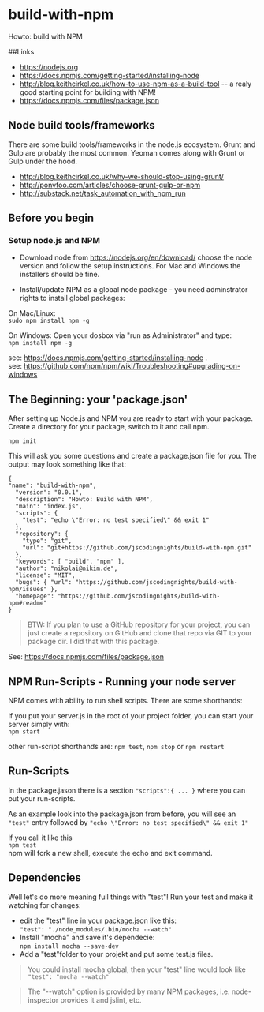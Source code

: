 # build-with-npm
Howto: build with NPM


##Links

* https://nodejs.org 
* https://docs.npmjs.com/getting-started/installing-node
* http://blog.keithcirkel.co.uk/how-to-use-npm-as-a-build-tool -- a realy good starting point for building with NPM!
* https://docs.npmjs.com/files/package.json


## Node build tools/frameworks

There are some build tools/frameworks in the node.js ecosystem.
Grunt and Gulp are probably the most common. Yeoman comes along with Grunt or Gulp under the hood.

* http://blog.keithcirkel.co.uk/why-we-should-stop-using-grunt/ 
* http://ponyfoo.com/articles/choose-grunt-gulp-or-npm
* http://substack.net/task_automation_with_npm_run




## Before you begin

### Setup node.js and NPM

* Download node from https://nodejs.org/en/download/ choose the node version and follow the setup instructions. For Mac and Windows the installers should be fine.

* Install/update NPM as a global node package - you need adminstrator rights to install global packages:

On Mac/Linux:  
``sudo npm install npm -g``

On Windows: Open your dosbox via "run as Administrator" and type:  
``npm install npm -g``


see: https://docs.npmjs.com/getting-started/installing-node .  
see: https://github.com/npm/npm/wiki/Troubleshooting#upgrading-on-windows

## The Beginning: your 'package.json'

After setting up Node.js and NPM you are ready to start with your package. 
Create a directory for your package, switch to it and call npm.

``npm init``

This will ask you some questions and create a package.json file for you. The output may look something like that:

``{``  
``"name": "build-with-npm",``  
``  "version": "0.0.1",``  
``  "description": "Howto: Build with NPM",``  
``  "main": "index.js",``  
``  "scripts": {``  
``    "test": "echo \"Error: no test specified\" && exit 1"``  
``  },``  
``  "repository": {``  
``    "type": "git",``  
``    "url": "git+https://github.com/jscodingnights/build-with-npm.git"``  
``  },``  
``  "keywords": [ "build", "npm" ],``  
``  "author": "nikolai@nikim.de",``  
``  "license": "MIT",``  
``  "bugs": { "url": "https://github.com/jscodingnights/build-with-npm/issues" },``  
``  "homepage": "https://github.com/jscodingnights/build-with-npm#readme"``  
``}``  

> BTW: If you plan to use a GitHub repository for your project, you can just create a repository on GitHub and clone that repo via GIT to your package dir. I did that with this package.

See: https://docs.npmjs.com/files/package.json


## NPM Run-Scripts - Running your node server


NPM comes with ability to run shell scripts. There are some shorthands:

If you put your server.js in the root of your project folder, you can start your server simply with:  
``npm start`` 

other run-script shorthands are:
``npm test``, ``npm stop`` or ``npm restart``


## Run-Scripts

In the package.jason there is a section ``"scripts":{ ... }`` where you can put your run-scripts. 

As an example look into the package.json from before, you will see an ``"test"`` entry followed by ``"echo \"Error: no test specified\" && exit 1"``  

If you call it like this  
``npm test``  
npm will fork a new shell, execute the echo and exit command.


## Dependencies

Well let's do more meaning full things with "test"! Run your test and make it watching for changes:

* edit the "test" line in your package.json like this:  
``"test": "./node_modules/.bin/mocha --watch"``  
* Install "mocha" and save it's dependecie:  
``npm install mocha --save-dev``  
* Add a "test"folder to your projekt and put some test.js files.

>You could install mocha global, then your "test" line would look like ``"test": "mocha --watch"``

>The "--watch" option is provided by many NPM packages, i.e. node-inspector provides it and jslint, etc.


